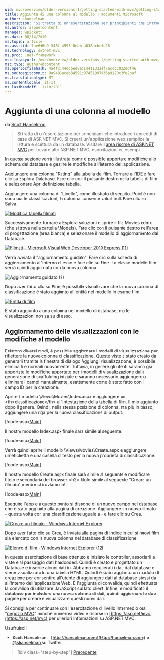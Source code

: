 ```yaml
---
uid: mvc/overview/older-versions-1/getting-started-with-mvc/getting-started-with-mvc-part8
title: Aggiunta di una colonna al modello | Documenti Microsoft
author: shanselman
description: "Si tratta di un'esercitazione per principianti che introduce i concetti di base di ASP.NET MVC. Si creerà un'applicazione web semplice la lettura e scrittura da un database."
ms.author: aspnetcontent
manager: wpickett
ms.date: 08/14/2010
ms.topic: article
ms.assetid: 7ae696b9-348f-4993-8ebb-a838acbe0c28
ms.technology: dotnet-mvc
ms.prod: .net-framework
msc.legacyurl: /mvc/overview/older-versions-1/getting-started-with-mvc/getting-started-with-mvc-part8
msc.type: authoredcontent
ms.openlocfilehash: 4a4fc144dcbed8ad14411332df7acccc032ddf46
ms.sourcegitcommit: 9a9483aceb34591c97451997036a9120c3fe2baf
ms.translationtype: MT
ms.contentlocale: it-IT
ms.lasthandoff: 11/10/2017
---
```

<a name="adding-a-column-to-the-model"></a>Aggiunta di una colonna al modello
====================
da [Scott Hanselman](https://github.com/shanselman)

> Si tratta di un'esercitazione per principianti che introduce i concetti di base di ASP.NET MVC. Si creerà un'applicazione web semplice la lettura e scrittura da un database. Visitare il [area risorse di ASP.NET MVC](../../../index.md) per trovare altri ASP.NET MVC, esercitazioni ed esempi.


In questa sezione verrà illustrata come è possibile apportare modifiche allo schema del database e gestire le modifiche all'interno dell'applicazione.

Aggiungere una colonna "Rating" alla tabella dei film. Tornare all'IDE e fare clic su Esplora Database. Fare clic con il pulsante destro nella tabella di film e selezionare Apri definizione tabella.

Aggiungere una colonna di "Livello", come illustrato di seguito. Poiché non sono ora le classificazioni, la colonna consente valori null. Fare clic su Salva.

[![Modifica tabella filmati](getting-started-with-mvc-part8/_static/image2.png)](getting-started-with-mvc-part8/_static/image1.png)

Successivamente, tornare a Esplora soluzioni e aprire il file Movies.edmx (che si trova nella cartella \Models). Fare clic con il pulsante destro nell'area di progettazione (area bianca) e selezionare il modello di aggiornamento dal Database.

[![Filmati - Microsoft Visual Web Developer 2010 Express (11)](getting-started-with-mvc-part8/_static/image4.png)](getting-started-with-mvc-part8/_static/image3.png)

Verrà avviata il "aggiornamento guidato". Fare clic sulla scheda di aggiornamento all'interno di esso e fare clic su Fine. La classe modello film verrà quindi aggiornata con la nuova colonna.

![Aggiornamento guidato (2)](getting-started-with-mvc-part8/_static/image5.png)

Dopo aver fatto clic su Fine, è possibile visualizzare che la nuova colonna di classificazione è stato aggiunto all'entità nel modello in esame film.

[![Entità di film](getting-started-with-mvc-part8/_static/image7.png)](getting-started-with-mvc-part8/_static/image6.png)

È stato aggiunto a una colonna nel modello di database, ma le visualizzazioni non sa su di esso.

## <a name="update-views-with-model-changes"></a>Aggiornamento delle visualizzazioni con le modifiche al modello

Esistono diversi modi, è possibile aggiornare i modelli di visualizzazione per riflettere la nuova colonna di classificazione. Queste viste è stato creato da generarli tramite la finestra di dialogo Aggiungi visualizzazione, è possibile eliminarli e ricrearli nuovamente. Tuttavia, in genere gli utenti saranno già apportate le modifiche apportate per i modelli di visualizzazione dalla generazione di scaffolding iniziale e saranno necessario aggiungere o eliminare i campi manualmente, esattamente come è stato fatto con il campo ID per la creazione.

Aprire il modello \Views\Movies\Index.aspx e aggiungere un &lt;th&gt;classificazione&lt;/th&gt; all'intestazione della tabella di film. Il mio aggiunto dopo il genere. Quindi, nella stessa posizione di colonna, ma più in basso, aggiungere una riga per la nuova classificazione di output.

[!code-aspx[Main](getting-started-with-mvc-part8/samples/sample1.aspx)]

Il nostro modello Index.aspx finale sarà simile al seguente:

[!code-aspx[Main](getting-started-with-mvc-part8/samples/sample2.aspx)]

Verrà quindi aprire il modello \Views\Movies\Create.aspx e aggiungere un'etichetta e una casella di testo per la nuova proprietà di classificazione:

[!code-aspx[Main](getting-started-with-mvc-part8/samples/sample3.aspx)]

Il nostro modello Create.aspx finale sarà simile al seguente e modificare titolo e secondaria del browser &lt;h2&gt; titolo simile al seguente "Creare un filmato" mentre ci troviamo in!

[!code-aspx[Main](getting-started-with-mvc-part8/samples/sample4.aspx)]

Eseguire l'app e a questo punto si dispone di un nuovo campo nel database che è stato aggiunto alla pagina di creazione. Aggiungere un nuovo filmato - questa volta con una classificazione uguale a - e fare clic su Crea.

[![Creare un filmato - Windows Internet Explorer](getting-started-with-mvc-part8/_static/image9.png)](getting-started-with-mvc-part8/_static/image8.png)

Dopo aver fatto clic su Crea, è inviata alla pagina di indice in cui si nuovi film sia elencato con la nuova colonna nel database di classificazione

[![Elenco di film - Windows Internet Explorer (12)](getting-started-with-mvc-part8/_static/image11.png)](getting-started-with-mvc-part8/_static/image10.png)

In questa esercitazione di base ottenuto è iniziato le controller, associarli a viste e al passaggio dati hardcoded. Quindi è creato e progettato un Database e inserire alcuni dati in. Abbiamo recuperati i dati dal database e viene visualizzato in una tabella HTML. Quindi è stato aggiunto un modulo di creazione per consentire all'utente di aggiungere dati al database stessi da all'interno dell'applicazione Web. È l'aggiunta di convalida, quindi effettuata la convalida di utilizzare JavaScript sul lato client. Infine, è modificato il database per includere una nuova colonna di dati, quindi aggiornare le due pagine per creare e visualizzare questi nuovi dati.

Si consiglia per continuare con l'esercitazione di livello intermedio ora "[negozio MVC](../../older-versions/mvc-music-store/mvc-music-store-part-1.md)" nonché numerosi video e risorse in [https://asp.net/mvc](https://asp.net/mvc) per ulteriori informazioni su ASP.NET MVC.

Usufruisci!

- Scott Hanselman - [http://hanselman.com](http://hanselman.com) e [ @shanselman ](http://twitter.com/shanselman) su Twitter.

>[!div class="step-by-step"]
[Precedente](getting-started-with-mvc-part7.md)
